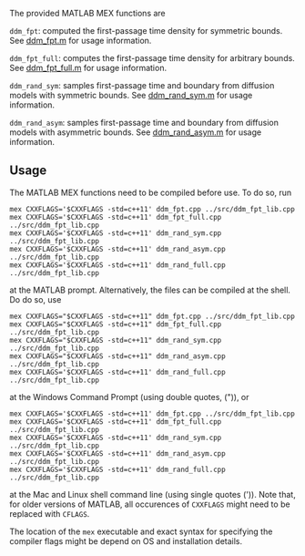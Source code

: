 The provided MATLAB MEX functions are

`ddm_fpt`: computed the first-passage time density for symmetric bounds. See [ddm_fpt.m](ddm_fpt.m) for usage information.

`ddm_fpt_full`: computes the first-passage time density for arbitrary bounds. See [ddm_fpt_full.m](ddm_fpt.m) for usage information.

`ddm_rand_sym`: samples first-passage time and boundary from diffusion models with symmetric bounds. See [ddm_rand_sym.m](ddm_rand_sym.m) for usage information.

`ddm_rand_asym`: samples first-passage time and boundary from diffusion models with asymmetric bounds. See [ddm_rand_asym.m](ddm_rand_asym.m) for usage information.

Usage
-----

The MATLAB MEX functions need to be compiled before use. To do so, run

```Shell
mex CXXFLAGS='$CXXFLAGS -std=c++11' ddm_fpt.cpp ../src/ddm_fpt_lib.cpp
mex CXXFLAGS='$CXXFLAGS -std=c++11' ddm_fpt_full.cpp ../src/ddm_fpt_lib.cpp
mex CXXFLAGS='$CXXFLAGS -std=c++11' ddm_rand_sym.cpp ../src/ddm_fpt_lib.cpp
mex CXXFLAGS='$CXXFLAGS -std=c++11' ddm_rand_asym.cpp ../src/ddm_fpt_lib.cpp
mex CXXFLAGS='$CXXFLAGS -std=c++11' ddm_rand_full.cpp ../src/ddm_fpt_lib.cpp
```

at the MATLAB prompt. Alternatively, the files can be compiled at the shell. Do do so, use

```Shell
mex CXXFLAGS="$CXXFLAGS -std=c++11" ddm_fpt.cpp ../src/ddm_fpt_lib.cpp
mex CXXFLAGS="$CXXFLAGS -std=c++11" ddm_fpt_full.cpp ../src/ddm_fpt_lib.cpp
mex CXXFLAGS="$CXXFLAGS -std=c++11" ddm_rand_sym.cpp ../src/ddm_fpt_lib.cpp
mex CXXFLAGS="$CXXFLAGS -std=c++11" ddm_rand_asym.cpp ../src/ddm_fpt_lib.cpp
mex CXXFLAGS='$CXXFLAGS -std=c++11' ddm_rand_full.cpp ../src/ddm_fpt_lib.cpp
```

at the Windows Command Prompt (using double quotes, (")), or

```Shell
mex CXXFLAGS='$CXXFLAGS -std=c++11' ddm_fpt.cpp ../src/ddm_fpt_lib.cpp
mex CXXFLAGS='$CXXFLAGS -std=c++11' ddm_fpt_full.cpp ../src/ddm_fpt_lib.cpp
mex CXXFLAGS='$CXXFLAGS -std=c++11' ddm_rand_sym.cpp ../src/ddm_fpt_lib.cpp
mex CXXFLAGS='$CXXFLAGS -std=c++11' ddm_rand_asym.cpp ../src/ddm_fpt_lib.cpp
mex CXXFLAGS='$CXXFLAGS -std=c++11' ddm_rand_full.cpp ../src/ddm_fpt_lib.cpp
```

at the Mac and Linux shell command line (using single quotes (')). Note that, for older versions of MATLAB, all occurences of `CXXFLAGS` might need to be replaced with `CFLAGS`.

The location of the `mex` executable and exact syntax for specifying the compiler flags might be depend on OS and installation details.
